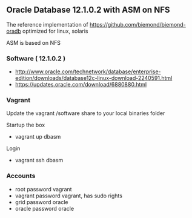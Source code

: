 ## Oracle Database 12.1.0.2 with ASM on NFS

The reference implementation of https://github.com/biemond/biemond-oradb
optimized for linux, solaris

ASM is based on NFS

### Software ( 12.1.0.2 )
- http://www.oracle.com/technetwork/database/enterprise-edition/downloads/database12c-linux-download-2240591.html
- https://updates.oracle.com/download/6880880.html

### Vagrant
Update the vagrant /software share to your local binaries folder

Startup the box
- vagrant up dbasm

Login
- vagrant ssh dbasm

### Accounts
- root password vagrant
- vagrant password vagrant, has sudo rights
- grid password oracle
- oracle password oracle

